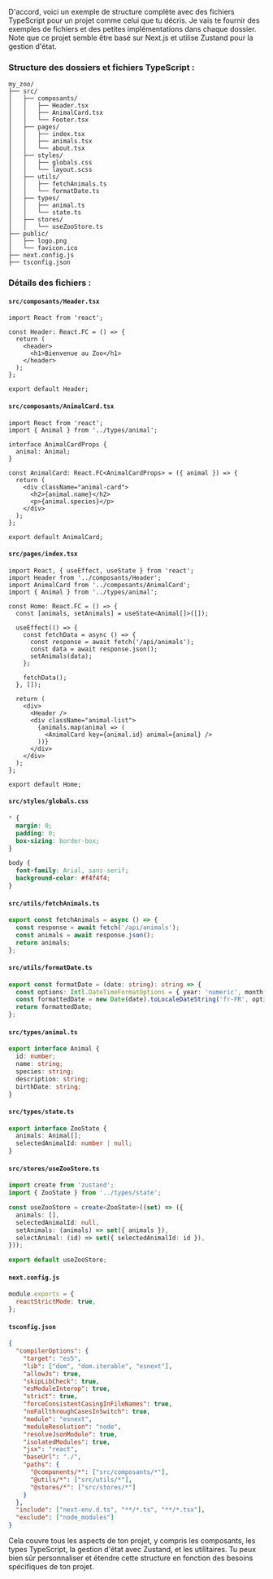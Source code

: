 D'accord, voici un exemple de structure complète avec des fichiers TypeScript pour un projet comme celui que tu décris. Je vais te fournir des exemples de fichiers et des petites implémentations dans chaque dossier. Note que ce projet semble être basé sur Next.js et utilise Zustand pour la gestion d'état.

### Structure des dossiers et fichiers TypeScript :

```
my_zoo/
├── src/
│   ├── composants/
│   │   ├── Header.tsx
│   │   ├── AnimalCard.tsx
│   │   └── Footer.tsx
│   ├── pages/
│   │   ├── index.tsx
│   │   ├── animals.tsx
│   │   └── about.tsx
│   ├── styles/
│   │   ├── globals.css
│   │   └── layout.scss
│   ├── utils/
│   │   ├── fetchAnimals.ts
│   │   └── formatDate.ts
│   ├── types/
│   │   ├── animal.ts
│   │   └── state.ts
│   ├── stores/
│   │   └── useZooStore.ts
├── public/
│   ├── logo.png
│   └── favicon.ico
├── next.config.js
├── tsconfig.json
```

### Détails des fichiers :

#### `src/composants/Header.tsx`

```tsx
import React from 'react';

const Header: React.FC = () => {
  return (
    <header>
      <h1>Bienvenue au Zoo</h1>
    </header>
  );
};

export default Header;
```

#### `src/composants/AnimalCard.tsx`

```tsx
import React from 'react';
import { Animal } from '../types/animal';

interface AnimalCardProps {
  animal: Animal;
}

const AnimalCard: React.FC<AnimalCardProps> = ({ animal }) => {
  return (
    <div className="animal-card">
      <h2>{animal.name}</h2>
      <p>{animal.species}</p>
    </div>
  );
};

export default AnimalCard;
```

#### `src/pages/index.tsx`

```tsx
import React, { useEffect, useState } from 'react';
import Header from '../composants/Header';
import AnimalCard from '../composants/AnimalCard';
import { Animal } from '../types/animal';

const Home: React.FC = () => {
  const [animals, setAnimals] = useState<Animal[]>([]);

  useEffect(() => {
    const fetchData = async () => {
      const response = await fetch('/api/animals');
      const data = await response.json();
      setAnimals(data);
    };

    fetchData();
  }, []);

  return (
    <div>
      <Header />
      <div className="animal-list">
        {animals.map(animal => (
          <AnimalCard key={animal.id} animal={animal} />
        ))}
      </div>
    </div>
  );
};

export default Home;
```

#### `src/styles/globals.css`

```css
* {
  margin: 0;
  padding: 0;
  box-sizing: border-box;
}

body {
  font-family: Arial, sans-serif;
  background-color: #f4f4f4;
}
```

#### `src/utils/fetchAnimals.ts`

```typescript
export const fetchAnimals = async () => {
  const response = await fetch('/api/animals');
  const animals = await response.json();
  return animals;
};
```

#### `src/utils/formatDate.ts`

```typescript
export const formatDate = (date: string): string => {
  const options: Intl.DateTimeFormatOptions = { year: 'numeric', month: 'short', day: 'numeric' };
  const formattedDate = new Date(date).toLocaleDateString('fr-FR', options);
  return formattedDate;
};
```

#### `src/types/animal.ts`

```typescript
export interface Animal {
  id: number;
  name: string;
  species: string;
  description: string;
  birthDate: string;
}
```

#### `src/types/state.ts`

```typescript
export interface ZooState {
  animals: Animal[];
  selectedAnimalId: number | null;
}
```

#### `src/stores/useZooStore.ts`

```typescript
import create from 'zustand';
import { ZooState } from '../types/state';

const useZooStore = create<ZooState>((set) => ({
  animals: [],
  selectedAnimalId: null,
  setAnimals: (animals) => set({ animals }),
  selectAnimal: (id) => set({ selectedAnimalId: id }),
}));

export default useZooStore;
```

#### `next.config.js`

```js
module.exports = {
  reactStrictMode: true,
};
```

#### `tsconfig.json`

```json
{
  "compilerOptions": {
    "target": "es5",
    "lib": ["dom", "dom.iterable", "esnext"],
    "allowJs": true,
    "skipLibCheck": true,
    "esModuleInterop": true,
    "strict": true,
    "forceConsistentCasingInFileNames": true,
    "noFallthroughCasesInSwitch": true,
    "module": "esnext",
    "moduleResolution": "node",
    "resolveJsonModule": true,
    "isolatedModules": true,
    "jsx": "react",
    "baseUrl": "./",
    "paths": {
      "@components/*": ["src/composants/*"],
      "@utils/*": ["src/utils/*"],
      "@stores/*": ["src/stores/*"]
    }
  },
  "include": ["next-env.d.ts", "**/*.ts", "**/*.tsx"],
  "exclude": ["node_modules"]
}
```

Cela couvre tous les aspects de ton projet, y compris les composants, les types TypeScript, la gestion d'état avec Zustand, et les utilitaires. Tu peux bien sûr personnaliser et étendre cette structure en fonction des besoins spécifiques de ton projet.